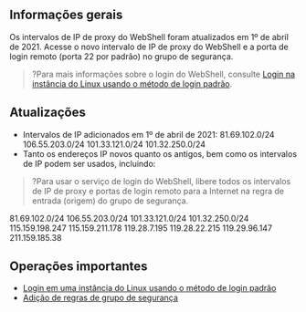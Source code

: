 ## Informações gerais
Os intervalos de IP de proxy do WebShell foram atualizados em 1º de abril de 2021. Acesse o novo intervalo de IP de proxy do WebShell e a porta de login remoto (porta 22 por padrão) no grupo de segurança.
>?Para mais informações sobre o login do WebShell, consulte [Login na instância do Linux usando o método de login padrão](https://intl.cloud.tencent.com/document/product/213/5436). 
>



## Atualizações
- Intervalos de IP adicionados em 1º de abril de 2021:
81.69.102.0/24
106.55.203.0/24
101.33.121.0/24
101.32.250.0/24
- Tanto os endereços IP novos quanto os antigos, bem como os intervalos de IP podem ser usados, incluindo:
>?Para usar o serviço de login do WebShell, libere todos os intervalos de IP de proxy e portas de login remoto para a Internet na regra de entrada (origem) do grupo de segurança.
>
81.69.102.0/24
106.55.203.0/24
101.33.121.0/24
101.32.250.0/24
115.159.198.247
115.159.211.178
119.28.7.195
119.28.22.215
119.29.96.147
211.159.185.38


## Operações importantes
- [Login em uma instância do Linux usando o método de login padrão](https://intl.cloud.tencent.com/document/product/213/5436)
- [Adição de regras de grupo de segurança](https://intl.cloud.tencent.com/document/product/213/34272)

